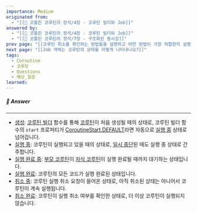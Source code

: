 ```yaml
---
importance: Medium
originated from:
  - "[[📘 코틀린 코루틴의 정석/4장 - 코루틴 빌더와 Job]]"
answered by:
  - "[[📘 코틀린 코루틴의 정석/4장 - 코루틴 빌더와 Job]]"
  - "[[📘 코틀린 코루틴의 정석/7장 - 구조화된 동시성]]"
prev page: "[[코루틴 취소를 확인하는 방법들을 설명하고 어떤 방법이 가장 적합한지 설명해주세요.]]"
next page: "[[Job 객체는 코루틴의 상태를 어떻게 나타내나요?]]"
tags:
  - Coroutine
  - 코루틴
  - Questions
  - 예상_질문
learned:
---
```

##### 💬 Answer
---
- [생성](생성.md): [코루틴 빌더](코루틴%20빌더.md) 함수를 통해 [코루틴](코루틴.md)이 처음 생성될 때의 상태로, 코루틴 빌더 함수의 `start` 프로퍼티가 [CoroutineStart.DEFAULT](CoroutineStart.DEFAULT.md)라면 자동으로 [실행 중](실행%20중.md) 상태로 넘어갑니다.
- [실행 중](실행%20중.md): 코루틴이 실행되고 있을 때의 상태로, [일시 중단](일시%20중단.md)된 때도 실행 중 상태로 간주합니다.
- [실행 완료 중](실행%20완료%20중.md): [부모 코루틴](부모%20코루틴.md)이 [자식 코루틴](자식%20코루틴.md)이 실행 완료될 때까지 대기하는 상태입니다.
- [실행 완료](실행%20완료.md): 코루틴의 모든 코드가 실행 완료된 상태입니다.
- [취소 중](취소%20중.md): 코루틴 실행 취소 요청이 들어온 상태로, 아직 취소된 상태는 아니어서 코루틴이 계속 실행됩니다.
- [취소 완료](취소%20완료.md): 코루틴이 실행 취소 여부를 확인한 상태로, 더 이상 코루틴이 실행되지 않습니다.
